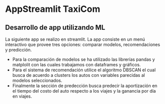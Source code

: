# AppStreamlit TaxiCom    
## Desarrollo de app utilizando ML
La siguiente app se realizo en streamlit. La app consiste en un menú interactivo que provee tres opciones: comparar modelos, recomendaciones y predicción. 
- Para la comparación de modelos se ha utilizado las librerías pandas y matplolit con las cuales trabajamos con dataframes y gráficos.
- Para el sistema de recomendación utilice el algoritmo DBSCAN el cual busca de acuerdo a clusters los autos con variables parecidas al modelos seleccionados.
- Finalmente la sección de predección busca predecir la aportización en el tiempo del costo del auto respecto a los viajes y la ganancia por día en viajes. 
